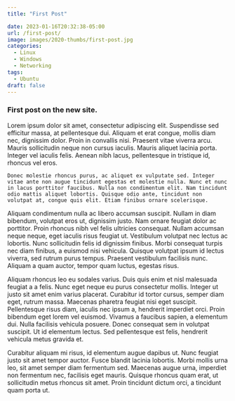 ```yaml
---
title: "First Post"

date: 2023-01-16T20:32:38-05:00
url: /first-post/
image: images/2020-thumbs/first-post.jpg
categories:
  - Linux
  - Windows
  - Networking
tags:
  - Ubuntu
draft: false
---
```

<!--more-->

### First post on the new site.



Lorem ipsum dolor sit amet, consectetur adipiscing elit. Suspendisse sed efficitur massa, at pellentesque dui. Aliquam et erat congue, mollis diam nec, dignissim dolor. Proin in convallis nisi. Praesent vitae viverra arcu. Mauris sollicitudin neque non cursus iaculis. Mauris aliquet lacinia porta. Integer vel iaculis felis. Aenean nibh lacus, pellentesque in tristique id, rhoncus vel eros.

```
Donec molestie rhoncus purus, ac aliquet ex vulputate sed. Integer vitae ante non augue tincidunt egestas et molestie nulla. Nunc et nunc in lacus porttitor faucibus. Nulla non condimentum elit. Nam tincidunt odio mattis aliquet lobortis. Quisque odio ante, tincidunt non volutpat at, congue quis elit. Etiam finibus ornare scelerisque.
```

Aliquam condimentum nulla ac libero accumsan suscipit. Nullam in diam bibendum, volutpat eros ut, dignissim justo. Nam ornare feugiat dolor ac porttitor. Proin rhoncus nibh vel felis ultricies consequat. Nullam accumsan neque neque, eget iaculis risus feugiat ut. Vestibulum volutpat nec lectus ac lobortis. Nunc sollicitudin felis id dignissim finibus. Morbi consequat turpis nec diam finibus, a euismod nisi vehicula. Quisque volutpat ipsum id lectus viverra, sed rutrum purus tempus. Praesent vestibulum facilisis nunc. Aliquam a quam auctor, tempor quam luctus, egestas risus.

Aliquam rhoncus leo eu sodales varius. Duis quis enim et nisl malesuada feugiat a a felis. Nunc eget neque eu purus consectetur mollis. Integer ut justo sit amet enim varius placerat. Curabitur id tortor cursus, semper diam eget, rutrum massa. Maecenas pharetra feugiat nisi eget suscipit. Pellentesque risus diam, iaculis nec ipsum a, hendrerit imperdiet orci. Proin bibendum eget lorem vel euismod. Vivamus a faucibus sapien, a elementum dui. Nulla facilisis vehicula posuere. Donec consequat sem in volutpat suscipit. Ut id elementum lectus. Sed pellentesque est felis, hendrerit vehicula metus gravida et.

Curabitur aliquam mi risus, id elementum augue dapibus ut. Nunc feugiat justo sit amet tempor auctor. Fusce blandit lacinia lobortis. Morbi mollis urna leo, sit amet semper diam fermentum sed. Maecenas augue urna, imperdiet non fermentum nec, facilisis eget mauris. Quisque rhoncus quam erat, ut sollicitudin metus rhoncus sit amet. Proin tincidunt dictum orci, a tincidunt quam porta ut. 